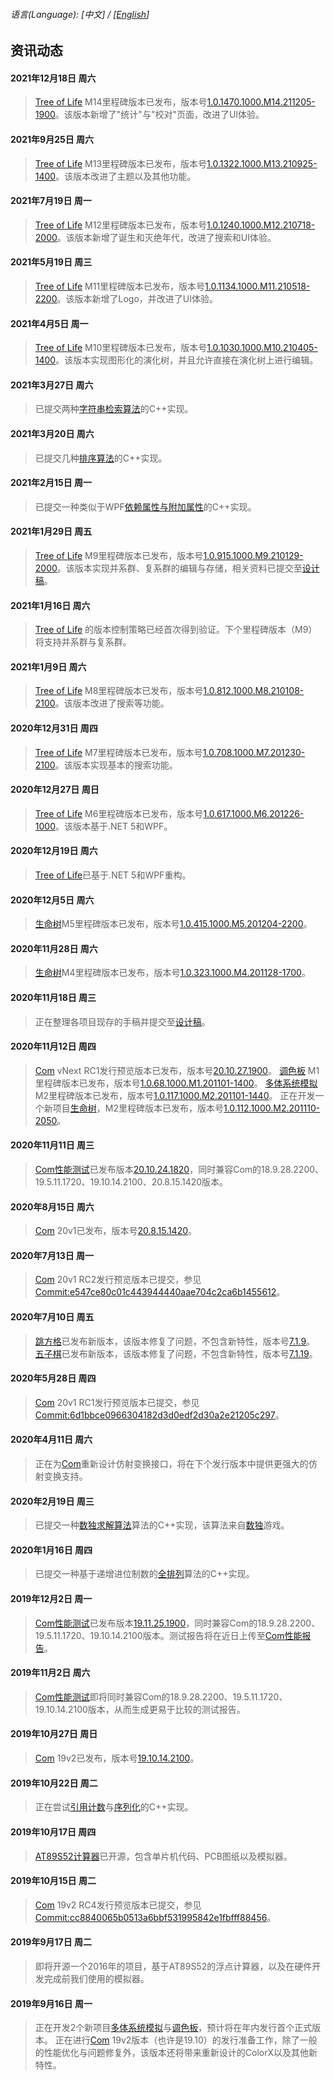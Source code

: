 ###### 语言\(Language\): \[中文\] / \[[English](News_1033.md)\]

## 资讯动态
#### 2021年12月18日 周六
> [Tree of Life](https://github.com/chibayuki/TreeOfLife) M14里程碑版本已发布，版本号[1.0.1470.1000.M14.211205-1900](https://github.com/chibayuki/TreeOfLife/releases/tag/1.0.1470.1000.M14.211205-1900)。该版本新增了"统计"与"校对"页面，改进了UI体验。
> 
#### 2021年9月25日 周六
> [Tree of Life](https://github.com/chibayuki/TreeOfLife) M13里程碑版本已发布，版本号[1.0.1322.1000.M13.210925-1400](https://github.com/chibayuki/TreeOfLife/releases/tag/1.0.1322.1000.M13.210925-1400)。该版本改进了主题以及其他功能。

#### 2021年7月19日 周一
> [Tree of Life](https://github.com/chibayuki/TreeOfLife) M12里程碑版本已发布，版本号[1.0.1240.1000.M12.210718-2000](https://github.com/chibayuki/TreeOfLife/releases/tag/1.0.1240.1000.M12.210718-2000)。该版本新增了诞生和灭绝年代，改进了搜索和UI体验。

#### 2021年5月19日 周三
> [Tree of Life](https://github.com/chibayuki/TreeOfLife) M11里程碑版本已发布，版本号[1.0.1134.1000.M11.210518-2200](https://github.com/chibayuki/TreeOfLife/releases/tag/1.0.1134.1000.M11.210518-2200)。该版本新增了Logo，并改进了UI体验。

#### 2021年4月5日 周一
> [Tree of Life](https://github.com/chibayuki/TreeOfLife) M10里程碑版本已发布，版本号[1.0.1030.1000.M10.210405-1400](https://github.com/chibayuki/TreeOfLife/releases/tag/1.0.1030.1000.M10.210405-1400)。该版本实现图形化的演化树，并且允许直接在演化树上进行编辑。

#### 2021年3月27日 周六
> 已提交两种[字符串检索算法](https://github.com/chibayuki/StringSearchAlgorithm)的C++实现。

#### 2021年3月20日 周六
> 已提交几种[排序算法](https://github.com/chibayuki/SortAlgorithm)的C++实现。

#### 2021年2月15日 周一
> 已提交一种类似于WPF[依赖属性与附加属性](https://github.com/chibayuki/Dependency)的C++实现。

#### 2021年1月29日 周五
> [Tree of Life](https://github.com/chibayuki/TreeOfLife) M9里程碑版本已发布，版本号[1.0.915.1000.M9.210129-2000](https://github.com/chibayuki/TreeOfLife/releases/tag/1.0.915.1000.M9.210129-2000)。该版本实现并系群、复系群的编辑与存储，相关资料已提交至[设计稿](https://github.com/chibayuki/DesignDrafts)。

#### 2021年1月16日 周六
> [Tree of Life](https://github.com/chibayuki/TreeOfLife) 的版本控制策略已经首次得到验证。下个里程碑版本（M9）将支持并系群与复系群。

#### 2021年1月9日 周六
> [Tree of Life](https://github.com/chibayuki/TreeOfLife) M8里程碑版本已发布，版本号[1.0.812.1000.M8.210108-2100](https://github.com/chibayuki/TreeOfLife/releases/tag/1.0.812.1000.M8.210108-2100)。该版本改进了搜索等功能。

#### 2020年12月31日 周四
> [Tree of Life](https://github.com/chibayuki/TreeOfLife) M7里程碑版本已发布，版本号[1.0.708.1000.M7.201230-2100](https://github.com/chibayuki/TreeOfLife/releases/tag/1.0.708.1000.M7.201230-2100)。该版本实现基本的搜索功能。

#### 2020年12月27日 周日
> [Tree of Life](https://github.com/chibayuki/TreeOfLife) M6里程碑版本已发布，版本号[1.0.617.1000.M6.201226-1000](https://github.com/chibayuki/TreeOfLife/releases/tag/1.0.617.1000.M6.201226-1000)。该版本基于.NET 5和WPF。

#### 2020年12月19日 周六
> [Tree of Life](https://github.com/chibayuki/TreeOfLife)已基于.NET 5和WPF重构。

#### 2020年12月5日 周六
> [生命树](https://github.com/chibayuki/TreeOfLife)M5里程碑版本已发布，版本号[1.0.415.1000.M5.201204-2200](https://github.com/chibayuki/TreeOfLife/releases/tag/1.0.415.1000.M5.201204-2200)。

#### 2020年11月28日 周六
> [生命树](https://github.com/chibayuki/TreeOfLife)M4里程碑版本已发布，版本号[1.0.323.1000.M4.201128-1700](https://github.com/chibayuki/TreeOfLife/releases/tag/1.0.323.1000.M4.201128-1700)。

#### 2020年11月18日 周三
> 正在整理各项目现存的手稿并提交至[设计稿](https://github.com/chibayuki/DesignDrafts)。

#### 2020年11月12日 周四
> [Com](https://github.com/chibayuki/Com) vNext RC1发行预览版本已发布，版本号[20.10.27.1900](https://github.com/chibayuki/Com/releases/tag/20.10.27.1900)。
> [调色板](https://github.com/chibayuki/ColorPalette) M1里程碑版本已发布，版本号[1.0.68.1000.M1.201101-1400](https://github.com/chibayuki/ColorPalette/releases/tag/1.0.68.1000.M1.201101-1400)。
> [多体系统模拟](https://github.com/chibayuki/MultibodySystemSimulation) M2里程碑版本已发布，版本号[1.0.117.1000.M2.201101-1440](https://github.com/chibayuki/MultibodySystemSimulation/releases/tag/1.0.117.1000.M2.201101-1440)。
> 正在开发一个新项目[生命树](https://github.com/chibayuki/TreeOfLife)，M2里程碑版本已发布，版本号[1.0.112.1000.M2.201110-2050](https://github.com/chibayuki/TreeOfLife/releases/tag/1.0.112.1000.M2.201110-2050)。

#### 2020年11月11日 周三
> [Com性能测试](https://github.com/chibayuki/ComPerfTest)已发布版本[20.10.24.1820](https://github.com/chibayuki/ComPerfTest/releases/tag/20.10.24.1820)，同时兼容Com的18.9.28.2200、19.5.11.1720、19.10.14.2100、20.8.15.1420版本。

#### 2020年8月15日 周六
> [Com](https://github.com/chibayuki/Com) 20v1已发布，版本号[20.8.15.1420](https://github.com/chibayuki/Com/releases/tag/20.8.15.1420)。

#### 2020年7月13日 周一
> [Com](https://github.com/chibayuki/Com) 20v1 RC2发行预览版本已提交，参见[Commit:e547ce80c01c443944440aae704c2ca6b1455612](https://github.com/chibayuki/Com/commit/e547ce80c01c443944440aae704c2ca6b1455612)。

#### 2020年7月10日 周五
> [跳方格](https://github.com/chibayuki/Hopscotch)已发布新版本，该版本修复了问题，不包含新特性，版本号[7.1.9](https://github.com/chibayuki/Hopscotch/releases/tag/7.1.17000.1880.R9.200704-1620)。
> [五子棋](https://github.com/chibayuki/Gomoku)已发布新版本，该版本修复了问题，不包含新特性，版本号[7.1.19](https://github.com/chibayuki/Gomoku/releases/tag/7.1.17000.7840.R19.200704-1620)。

#### 2020年5月28日 周四
> [Com](https://github.com/chibayuki/Com) 20v1 RC1发行预览版本已提交，参见[Commit:6d1bbce0966304182d3d0edf2d30a2e21205c297](https://github.com/chibayuki/Com/commit/6d1bbce0966304182d3d0edf2d30a2e21205c297)。

#### 2020年4月11日 周六
> 正在为[Com](https://github.com/chibayuki/Com)重新设计仿射变换接口，将在下个发行版本中提供更强大的仿射变换支持。

#### 2020年2月19日 周三
> 已提交一种[数独求解算法](https://github.com/chibayuki/SudokuAlgorithm)算法的C++实现，该算法来自[数独](https://github.com/chibayuki/Sudoku)游戏。

#### 2020年1月16日 周四
> 已提交一种基于递增进位制数的[全排列](https://github.com/chibayuki/FullPermutation)算法的C++实现。

#### 2019年12月2日 周一
> [Com性能测试](https://github.com/chibayuki/ComPerfTest)已发布版本[19.11.25.1900](https://github.com/chibayuki/ComPerfTest/releases/tag/19.11.25.1900)，同时兼容Com的18.9.28.2200、19.5.11.1720、19.10.14.2100版本。测试报告将在近日上传至[Com性能报告](https://github.com/chibayuki/ComPerfReport)。

#### 2019年11月2日 周六
> [Com性能测试](https://github.com/chibayuki/ComPerfTest)即将同时兼容Com的18.9.28.2200、19.5.11.1720、19.10.14.2100版本，从而生成更易于比较的测试报告。

#### 2019年10月27日 周日
> [Com](https://github.com/chibayuki/Com) 19v2已发布，版本号[19.10.14.2100](https://github.com/chibayuki/Com/releases/tag/19.10.14.2100)。

#### 2019年10月22日 周二
> 正在尝试[引用计数](https://github.com/chibayuki/RefCounter)与[序列化](https://github.com/chibayuki/Serialize)的C++实现。

#### 2019年10月17日 周四
> [AT89S52计算器](https://github.com/chibayuki/AT89S52Calculator)已开源，包含单片机代码、PCB图纸以及模拟器。

#### 2019年10月15日 周二
> [Com](https://github.com/chibayuki/Com) 19v2 RC4发行预览版本已提交，参见[Commit:cc8840065b0513a6bbf531995842e1fbfff88456](https://github.com/chibayuki/Com/commit/cc8840065b0513a6bbf531995842e1fbfff88456)。

#### 2019年9月17日 周二
> 即将开源一个2016年的项目，基于AT89S52的浮点计算器，以及在硬件开发完成前我们使用的模拟器。

#### 2019年9月16日 周一
> 正在开发2个新项目[多体系统模拟](https://github.com/chibayuki/MultibodySystemSimulation)与[调色板](https://github.com/chibayuki/ColorPalette)，预计将在年内发行首个正式版本。
> 正在进行[Com](https://github.com/chibayuki/Com) 19v2版本（也许是19.10）的发行准备工作，除了一般的性能优化与问题修复外，该版本还将带来重新设计的ColorX以及其他新特性。
